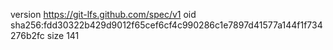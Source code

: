version https://git-lfs.github.com/spec/v1
oid sha256:fdd30322b429d9012f65cef6cf4c990286c1e7897d41577a144f1f734276b2fc
size 141
